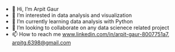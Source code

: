 - 👋 Hi, I’m Arpit Gaur
- 👀 I’m interested in data analysis and visualization
- 🌱 I’m currently learning data analysis with Python 
- 💞️ I’m looking to collaborate on any data scienece related project
- 📫 How to reach me www.linkedin.com/in/arpit-gaur-8007751a7, arpitg.6398@gmail.com


<!---
arpittt6398/arpittt6398 is a ✨ special ✨ repository because its `README.md` (this file) appears on your GitHub profile.
You can click the Preview link to take a look at your changes.
--->
